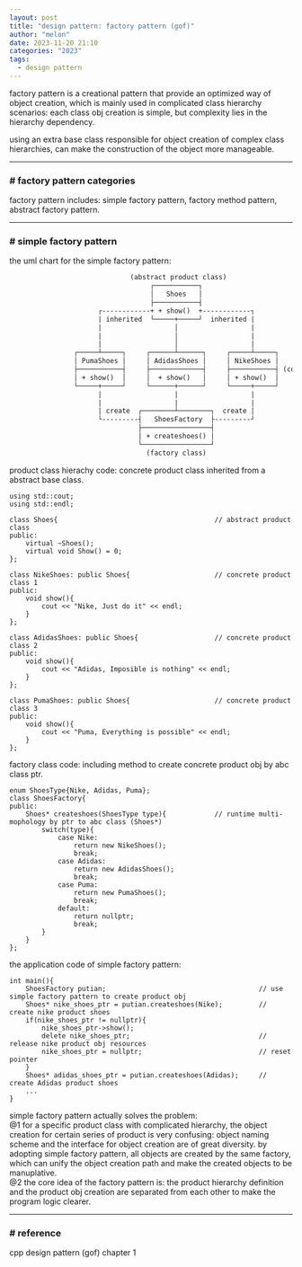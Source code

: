 ```yaml
---
layout: post
title: "design pattern: factory pattern (gof)"
author: "melon"
date: 2023-11-20 21:10
categories: "2023"
tags:
  - design pattern
---
```


factory pattern is a creational pattern that provide an optimized way of object creation,
which is mainly used in complicated class hierarchy scenarios: each class obj creation is simple,
but complexity lies in the hierarchy dependency.

using an extra base class responsible for object creation of complex class hierarchies,
can make the construction of the object more manageable.

<hr>

### # factory pattern categories
factory pattern includes: simple factory pattern, factory method pattern,
abstract factory pattern.

<hr>

### # simple factory pattern
the uml chart for the simple factory pattern:

```txt
                              (abstract product class)
                                   ┌───────────┐
                                   │   Shoes   │
                                   ├───────────┤
                      ┌------------+ + show()  +------------┐
                      | inherited  └─────+─────┘  inherited |
                      |                  │                  |
                      |                  │                  |
                      |                  │                  |
                ┌─────┴─────┐     ┌──────┴──────┐     ┌─────┴─────┐
                │ PumaShoes │     │ AdidasShoes │     │ NikeShoes │
                ├───────────┤     ├─────────────┤     ├───────────┤ (concrete product class)
                │ + show()  │     │  + show()   │     │ + show()  │
                └─────+─────┘     └──────+──────┘     └─────+─────┘
                      |                  |                  |
                      |                  |                  |
                      | create  ┌────────┴────────┐  create |
                      └---------┤   ShoesFactory  ├---------┘
                                ├─────────────────┤
                                │ + createshoes() │
                                └─────────────────┘
                                  (factory class)
```

product class hierachy code: concrete product class inherited from a abstract base class.

```text
using std::cout;
using std::endl;

class Shoes{                                       // abstract product class
public:
    virtual ~Shoes();
    virtual void Show() = 0;
};

class NikeShoes: public Shoes{                     // concrete product class 1
public:
    void show(){
        cout << "Nike, Just do it" << endl;
    }
};

class AdidasShoes: public Shoes{                   // concrete product class 2
public:
    void show(){
        cout << "Adidas, Imposible is nothing" << endl;
    }
};

class PumaShoes: public Shoes{                     // concrete product class 3
public:
    void show(){
        cout << "Puma, Everything is possible" << endl;
    }
};
```

factory class code: including method to create concrete product obj by abc class ptr.
```text
enum ShoesType{Nike, Adidas, Puma};
class ShoesFactory{
public:
    Shoes* createshoes(ShoesType type){            // runtime multi-mophology by ptr to abc class (Shoes*)
        switch(type){
            case Nike:
                return new NikeShoes();
                break;
            case Adidas:
                return new AdidasShoes(); 
                break;
            case Puma:
                return new PumaShoes();
                break;
            default:
                return nullptr;
                break;
        }
    }
};
```

the application code of simple factory pattern:
```text
int main(){
    ShoesFactory putian;                                      // use simple factory pattern to create product obj
    Shoes* nike_shoes_ptr = putian.createshoes(Nike);         // create nike product shoes
    if(nike_shoes_ptr != nullptr){
        nike_shoes_ptr->show();
        delete nike_shoes_ptr;                                // release nike product obj resources
        nike_shoes_ptr = nullptr;                             // reset pointer
    }
    Shoes* adidas_shoes_ptr = putian.createshoes(Adidas);     // create Adidas product shoes
    ...
}
```

simple factory pattern actually solves the problem:  
@1 for a specific product class with complicated hierarchy,
the object creation for certain series of product is very confusing:
object naming scheme and the interface for object creation are of great diversity.
by adopting simple factory pattern, all objects are created by the same factory,
which can unify the object creation path and make the created objects to be manuplative.  
@2 the core idea of the factory pattern is:
the product hierarchy definition and the product obj creation are separated from each other
to make the program logic clearer.

<hr>

### # reference
cpp design pattern (gof) chapter 1
